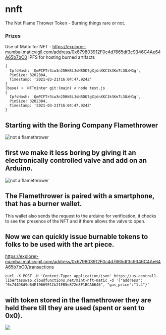 # nnft
The Not Flame Thrower Token - Burning things rare or not.
### Prizes
Use of Matic for NFT  - https://explorer-mumbai.maticvigil.com/address/0x679803912F0c4d7665df3c9346C4Ae64A65b7bC0
IPFS for hosting burned artifacts
```
{
  IpfsHash: 'QmPCFTr3iw3n2DHkBLJsH8DK7gXjdnXKC1k3Kn7LG8zHGg',
  PinSize: 3202304,
  Timestamp: '2021-03-21T16:04:47.924Z'
}
(base) ➜  NFTminter git:(main) ✗ node test.js
{
  IpfsHash: 'QmPCFTr3iw3n2DHkBLJsH8DK7gXjdnXKC1k3Kn7LG8zHGg',
  PinSize: 3202304,
  Timestamp: '2021-03-21T16:04:47.924Z'
}
```
## Starting with the Boring Company Flamethrower

![not a flamethrower](https://images.squarespace-cdn.com/content/v1/5915617137c58104451ac5fb/1547102278389-T1626TUAKA8ENDM7YXHI/ke17ZwdGBToddI8pDm48kBbdSUIHrnfszC0Uv-s6NXNZw-zPPgdn4jUwVcJE1ZvWEtT5uBSRWt4vQZAgTJucoTqqXjS3CfNDSuuf31e0tVHVFCHbO600DSvoILJ4oa2QnThAdi_sonYsmMjm7Z6bbO87Nsj43NRAr6WuWZv5DKs/giphy.gif?format=500w)

## first we make it less boring by giving it an electronically controlled valve and add on an Arduino.
![not a flamethrower](https://pbs.twimg.com/media/Ew8qgQCU8AE9pql?format=jpg&name=medium)

## The Flamethrower is paired with a smartphone, that has a burner wallet.
This wallet also sends the request to the arduino for verification, it checks to see the presence of the NFT and if there allows the valve to open.

## Now we can quickly issue burnable tokens to folks to be used with the art piece.
https://explorer-mumbai.maticvigil.com/address/0x679803912F0c4d7665df3c9346C4Ae64A65b7bC0/transactions
```
curl -X POST -H 'Content-Type: application/json' https://us-central1-libertasswap.cloudfunctions.net/mint-nft-matic -d '{"address": "0x744D8d9d64E19669E1Cb21EB5e872e8F1BCA6646", "gas_price":"1.4"}'
```

## with token stored in the flamethrower they are held there till they are used (spent or sent to 0x0).
[![](http://img.youtube.com/vi/xESYIHffsc0/0.jpg)](http://www.youtube.com/watch?v=xESYIHffsc0 "")


